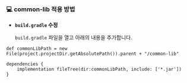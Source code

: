 ### 💻 common-lib 적용 방법
- **`build.gradle` 수정**


  `build.gradle` 파일을 열고 아래의 내용을 추가합니다.
```
def commonLibPath = new File(project.projectDir.getAbsolutePath()).parent + "/common-lib"

dependencies {
    implementation fileTree(dir:commonLibPath, include: ['*.jar'])
}
```

